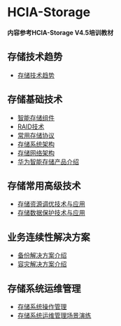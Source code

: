 # HCIA-Storage
**内容参考HCIA-Storage V4.5培训教材**
       
## 存储技术趋势
- [存储技术趋势](notes/云计算/存储技术趋势/存储技术趋势.md)
        
## 存储基础技术
- [智能存储组件](notes/云计算/存储基础技术/智能存储组件.md)
- [RAID技术](notes/云计算/存储基础技术/RAID技术.md)
- [常用存储协议](notes/云计算/存储基础技术/常用存储协议.md)
- [存储系统架构]()
- [存储网络架构]()
- [华为智能存储产品介绍]()
       
## 存储常用高级技术
- [存储资源调优技术与应用]()
- [存储数据保护技术与应用]()
       
## 业务连续性解决方案
- [备份解决方案介绍]()
- [容灾解决方案介绍]()
       
## 存储系统运维管理
- [存储系统操作管理]()
- [存储系统运维管理场景演练]()